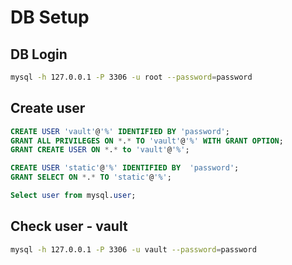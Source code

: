 # DB Setup

## DB Login
```bash
mysql -h 127.0.0.1 -P 3306 -u root --password=password
```

## Create user
```sql
CREATE USER 'vault'@'%' IDENTIFIED BY 'password';
GRANT ALL PRIVILEGES ON *.* TO 'vault'@'%' WITH GRANT OPTION;
GRANT CREATE USER ON *.* to 'vault'@'%';

CREATE USER 'static'@'%' IDENTIFIED BY  'password';
GRANT SELECT ON *.* TO 'static'@'%';

Select user from mysql.user;
```

## Check user - vault
```bash
mysql -h 127.0.0.1 -P 3306 -u vault --password=password
```